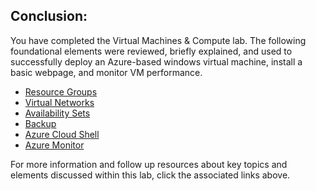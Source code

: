 ﻿## **Conclusion:** 

You have completed the Virtual Machines &amp; Compute lab. The following foundational elements were reviewed, briefly explained, and used to successfully deploy an Azure-based windows virtual machine, install a basic webpage, and monitor VM performance. 

- [Resource Groups](https://learn.microsoft.com/en-us/azure/azure-resource-manager/management/manage-resource-groups-portal)
- [Virtual Networks](https://docs.microsoft.com/en-us/azure/virtual-network/virtual-networks-overview)
- [Availability Sets](https://docs.microsoft.com/en-us/azure/virtual-machines/virtual-machines-windows-manage-availability)
- [Backup](https://docs.microsoft.com/en-us/azure/backup/)
- [Azure Cloud Shell](https://docs.microsoft.com/en-gb/azure/cloud-shell/features)
- [Azure Monitor](https://docs.microsoft.com/en-gb/azure/azure-monitor/)

For more information and follow up resources about key topics and elements discussed within this lab, click the associated links above.
